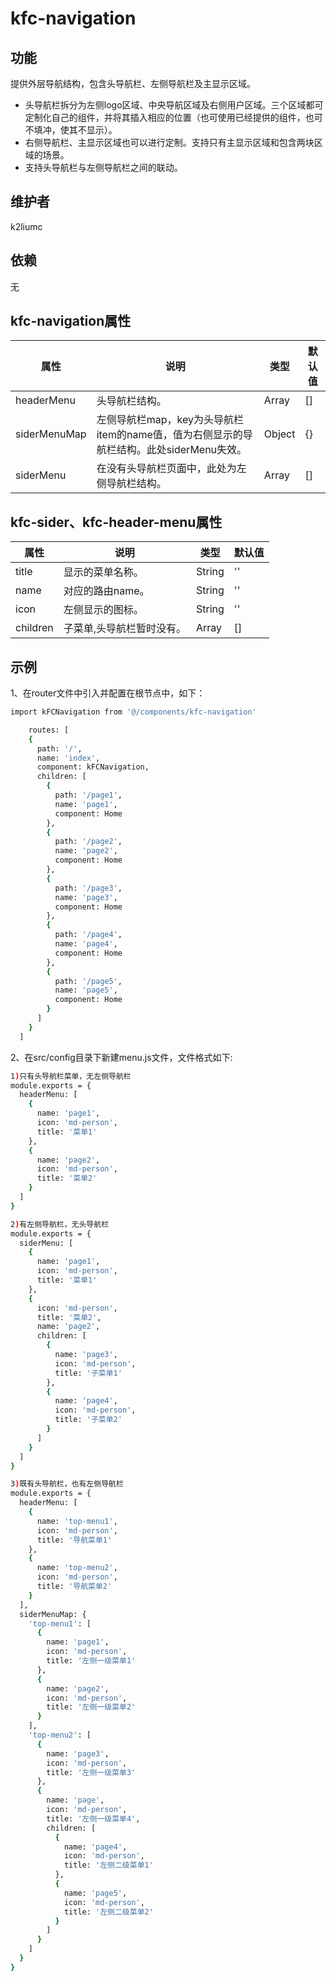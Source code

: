 # kfc-navigation

## 功能
提供外层导航结构，包含头导航栏、左侧导航栏及主显示区域。

- 头导航栏拆分为左侧logo区域、中央导航区域及右侧用户区域。三个区域都可定制化自己的组件，并将其插入相应的位置（也可使用已经提供的组件，也可不填冲，使其不显示）。
- 右侧导航栏、主显示区域也可以进行定制。支持只有主显示区域和包含两块区域的场景。
- 支持头导航栏与左侧导航栏之间的联动。

## 维护者
k2liumc

## 依赖
无

## kfc-navigation属性
| 属性                    | 说明                           | 类型                 | 默认值        |
| ----------------------- | ------------------------------ | -------------------- | ------------- |
| headerMenu|头导航栏结构。| Array|[]|
| siderMenuMap|左侧导航栏map，key为头导航栏item的name值，值为右侧显示的导航栏结构。此处siderMenu失效。| Object |{}|
| siderMenu|在没有头导航栏页面中，此处为左侧导航栏结构。|Array|[]|

## kfc-sider、kfc-header-menu属性
| 属性        | 说明     | 类型   | 默认值 |
| ----------- | -------- | ------ | ------ |
|title|显示的菜单名称。|String|''|
|name|对应的路由name。|String|''|
|icon|左侧显示的图标。|String|''|
|children|子菜单,头导航栏暂时没有。|Array|[]

## 示例
1、在router文件中引入并配置在根节点中，如下：
```bash
import kFCNavigation from '@/components/kfc-navigation'

    routes: [
    {
      path: '/',
      name: 'index',
      component: kFCNavigation,
      children: [
        {
          path: '/page1',
          name: 'page1',
          component: Home
        },
        {
          path: '/page2',
          name: 'page2',
          component: Home
        },
        {
          path: '/page3',
          name: 'page3',
          component: Home
        },
        {
          path: '/page4',
          name: 'page4',
          component: Home
        },
        {
          path: '/page5',
          name: 'page5',
          component: Home
        }
      ]
    }
  ]
```
2、在src/config目录下新建menu.js文件，文件格式如下:
```bash
1)只有头导航栏菜单，无左侧导航栏
module.exports = {
  headerMenu: [
    {
      name: 'page1',
      icon: 'md-person',
      title: '菜单1'
    },
    {
      name: 'page2',
      icon: 'md-person',
      title: '菜单2'
    }
  ]
}
```
```bash
2)有左侧导航栏，无头导航栏
module.exports = {
  siderMenu: [
    {
      name: 'page1',
      icon: 'md-person',
      title: '菜单1'
    },
    {
      icon: 'md-person',
      title: '菜单2',
      name: 'page2',
      children: [
        {
          name: 'page3',
          icon: 'md-person',
          title: '子菜单1'
        },
        {
          name: 'page4',
          icon: 'md-person',
          title: '子菜单2'
        }
      ]
    }
  ]
}
```
```bash
3)既有头导航栏，也有左侧导航栏
module.exports = {
  headerMenu: [
    {
      name: 'top-menu1',
      icon: 'md-person',
      title: '导航菜单1'
    },
    {
      name: 'top-menu2',
      icon: 'md-person',
      title: '导航菜单2'
    }
  ],
  siderMenuMap: {
    'top-menu1': [
      {
        name: 'page1',
        icon: 'md-person',
        title: '左侧一级菜单1'
      },
      {
        name: 'page2',
        icon: 'md-person',
        title: '左侧一级菜单2'
      }
    ],
    'top-menu2': [
      {
        name: 'page3',
        icon: 'md-person',
        title: '左侧一级菜单3'
      },
      {
        name: 'page',
        icon: 'md-person',
        title: '左侧一级菜单4',
        children: [
          {
            name: 'page4',
            icon: 'md-person',
            title: '左侧二级菜单1'
          },
          {
            name: 'page5',
            icon: 'md-person',
            title: '左侧二级菜单2'
          }
        ]
      }
    ]
  }
}
```
